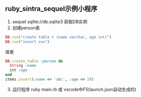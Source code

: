 ## ruby_sintra_sequel示例小程序
1. sequel sqlite://db.sqlite3 获取DB实例
2. 创建person表
```ruby
DB.run("create table t (name varchar, age int)")
DB.run("insert xxx")
```
或者
```ruby
DB.create_table :person do
  String :name
  int :age
end
items.insert(:name => 'abc', :age => 20)
```
3. 运行程序
ruby main.rb 或 vscode中F5(launch.json自动生成的)
